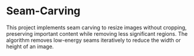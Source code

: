 # Seam-Carving
This project implements seam carving to resize images without cropping, preserving important content while removing less significant regions. The algorithm removes low-energy seams iteratively to reduce the width or height of an image.
